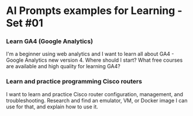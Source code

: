 # AI Prompts examples for Learning - Set #01

### Learn GA4 (Google Analytics)
I'm a beginner using web analytics and I want to learn all about GA4 - Google Analytics new version 4. Where should I start? What free courses are available and high quality for learning GA4?

### Learn and practice programming Cisco routers
I want to learn and practice Cisco router configuration, management, and troubleshooting. Research and find an emulator, VM, or Docker image I can use for that, and explain how to use it.

